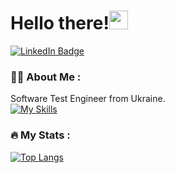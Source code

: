 
<h1> Hello there!<img src="https://media.giphy.com/media/hvRJCLFzcasrR4ia7z/giphy.gif" width="30px"/> </h1>
<div id="badges">
  <a href="https://www.linkedin.com/in/yevabohoslavska/">
    <img src="https://img.shields.io/badge/LinkedIn-blue?style=for-the-badge&logo=linkedin&logoColor=white" alt="LinkedIn Badge"/>
  </a>
</div>

### :woman_technologist: About Me :
Software Test Engineer from Ukraine.
<br />
[![My Skills](https://skills.thijs.gg/icons?i=html,css,js,mysql,git&theme=light)](https://skills.thijs.gg)
<br />
### :fire: My Stats :
[![Top Langs](https://github-readme-stats.vercel.app/api/top-langs/?username=yevabohos&layout=compact&theme=vision-friendly-light)](https://github.com/anuraghazra/github-readme-stats)
